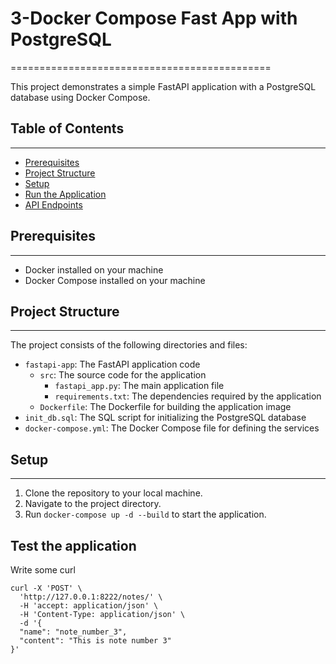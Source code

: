 # 3-Docker Compose Fast App with PostgreSQL
=============================================

This project demonstrates a simple FastAPI application with a PostgreSQL database using Docker Compose.

## Table of Contents
-----------------

* [Prerequisites](#prerequisites)
* [Project Structure](#project-structure)
* [Setup](#setup)
* [Run the Application](#run-the-application)
* [API Endpoints](#api-endpoints)

## Prerequisites
---------------

* Docker installed on your machine
* Docker Compose installed on your machine

## Project Structure
-------------------

The project consists of the following directories and files:

* `fastapi-app`: The FastAPI application code
	+ `src`: The source code for the application
		- `fastapi_app.py`: The main application file
		- `requirements.txt`: The dependencies required by the application
	+ `Dockerfile`: The Dockerfile for building the application image
* `init_db.sql`: The SQL script for initializing the PostgreSQL database
* `docker-compose.yml`: The Docker Compose file for defining the services

## Setup
--------

1. Clone the repository to your local machine.
2. Navigate to the project directory.
3. Run `docker-compose up -d --build` to start the application.


## Test the application 

Write some curl 

```
curl -X 'POST' \
  'http://127.0.0.1:8222/notes/' \
  -H 'accept: application/json' \
  -H 'Content-Type: application/json' \
  -d '{
  "name": "note_number_3",
  "content": "This is note number 3"
}'
```